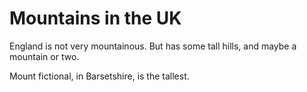 Mountains in the UK
===================
England is not very mountainous.
But has some tall hills, and maybe a mountain or two.

Mount fictional, in Barsetshire, is the tallest.